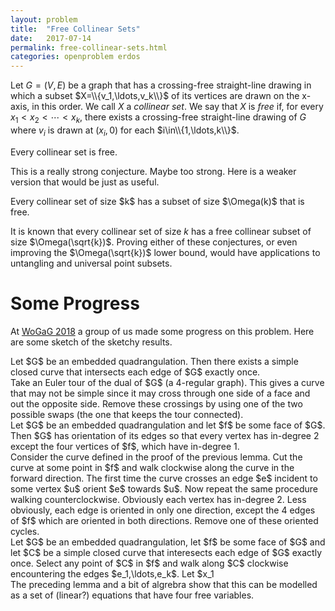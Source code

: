 ```yaml
---
layout: problem
title:  "Free Collinear Sets"
date:   2017-07-14
permalink: free-collinear-sets.html
categories: openproblem erdos
---
```

Let $G=(V,E)$ be a graph that has a crossing-free straight-line drawing in which a subset $X=\\{v_1,\ldots,v_k\\}$ of its vertices are drawn on the x-axis, in this order. We call $X$ a *collinear set*.  We say that $X$ is *free* if, for every $x_1<x_2<\cdots<x_k$, there exists a crossing-free straight-line drawing of $G$ where $v_i$ is drawn at $(x_i,0)$ for each $i\in\\{1,\ldots,k\\}$.

<div class="conjecture">
  Every collinear set is free.
</div>

This is a really strong conjecture.  Maybe too strong. Here is a weaker version that would be just as useful.

<div class="conjecture">
  Every collinear set of size $k$ has a subset of size $\Omega(k)$ that is free.
</div>

It is known that every collinear set of size $k$ has a free collinear subset of size $\Omega(\sqrt{k})$.  Proving either of these conjectures, or even improving the $\Omega(\sqrt{k})$ lower bound, would have applications to untangling and universal point subsets.

# Some Progress

At [WoGaG 2018](http://cglab.ca/~morin/misc/bb2018/) a group of us made some progress on this problem.  Here are some sketch of the sketchy results.

<div class="lemma">
  Let $G$ be an embedded quadrangulation. Then there exists a simple closed curve that intersects each edge of $G$ exactly once.
</div>

<div class="proof">
  Take an Euler tour of the dual of $G$ (a 4-regular graph).  This gives a curve that may not be simple since it may cross through one side of a face and out the opposite side. Remove these crossings by using one of the two possible swaps (the one that keeps the tour connected).
</div>

<div class="lemma">
  Let $G$ be an embedded quadrangulation and let $f$ be some face of $G$. Then $G$ has orientation of its edges so that every vertex has in-degree 2 except the four vertices of $f$, which have in-degree 1.
</div>

<div class="proof">
  Consider the curve defined in the proof of the previous lemma.  Cut the curve at some point in $f$ and walk clockwise along the curve in the forward direction.  The first time the curve crosses an edge $e$ incident to some vertex $u$ orient $e$ towards $u$.  Now repeat the same procedure walking counterclockwise.  Obviously each vertex has in-degree 2. Less obviously, each edge is oriented in only one direction, except the 4 edges of $f$ which are oriented in both directions.  Remove one of these oriented cycles.
</div>

<div class="lemma">
  Let $G$ be an embedded quadrangulation, let $f$ be some face of $G$ and let $C$ be a simple closed curve that interesects each edge of $G$ exactly once.  Select any point of $C$ in $f$ and walk along $C$ clockwise encountering the edges $e_1,\ldots,e_k$. Let $x_1<x_2<\cdots<x_k$ be a sequence of numbers. Then $G$ has a straight-line plane drawing in which, for each $i\in\\{1,\ldots,k\\}$, the edge $e_i$ intesects the $x$-axis at $x_i$.
</div>

<div class="proof">
  The preceding lemma and a bit of algrebra show that this can be modelled as a set of (linear?) equations that have four free variables.
</div>
